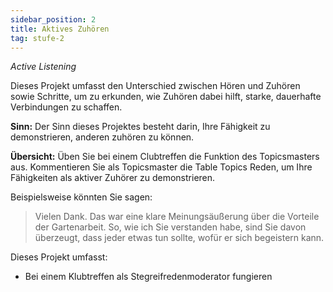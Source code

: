 ```yaml
---
sidebar_position: 2
title: Aktives Zuhören
tag: stufe-2
---
```


*Active Listening*

Dieses Projekt umfasst den Unterschied zwischen Hören und Zuhören sowie Schritte, um zu erkunden, wie Zuhören dabei hilft, starke, dauerhafte Verbindungen zu schaffen.

**Sinn:** Der Sinn dieses Projektes besteht darin, Ihre Fähigkeit zu demonstrieren, anderen zuhören zu können.

**Übersicht:** Üben Sie bei einem Clubtreffen die Funktion des Topicsmasters aus. Kommentieren Sie als Topicsmaster
die Table Topics Reden, um Ihre Fähigkeiten als aktiver Zuhörer zu demonstrieren.

Beispielsweise könnten Sie
sagen:

> Vielen Dank. Das war eine klare Meinungsäußerung über die Vorteile der Gartenarbeit. So, wie ich Sie verstanden habe, sind Sie davon überzeugt, dass jeder etwas tun sollte, wofür er sich begeistern kann.

Dieses Projekt umfasst:

- Bei einem Klubtreffen als Stegreifredenmoderator fungieren